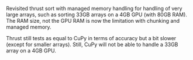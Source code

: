 Revisited thrust sort with managed memory handling for handling of very large arrays, such as sorting 33GB arrays on a 4GB GPU (with 80GB RAM). The RAM size, not the GPU RAM is now the limitation with chunking and managed memory.

Thrust still tests as equal to CuPy in terms of accuracy but a bit slower (except for smaller arrays). Still, CuPy will not be able to handle a 33GB array on a 4GB GPU.
